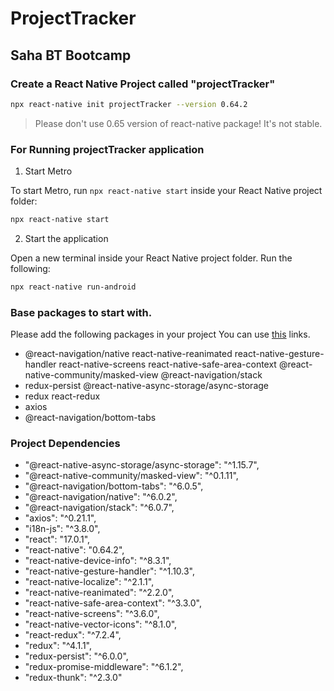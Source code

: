 # ProjectTracker 
## Saha BT Bootcamp

### Create a React Native Project called "projectTracker"
~~~bash
npx react-native init projectTracker --version 0.64.2
~~~
> Please don't use 0.65 version of react-native package! It's not stable.

### For Running projectTracker application
1. Start Metro

To start Metro, run `npx react-native start` inside your React Native project folder:
~~~bash
npx react-native start
~~~

2. Start the application

Open a new terminal inside your React Native project folder. Run the following:
~~~bash
npx react-native run-android
~~~
### Base packages to start with.
Please add the following packages in your project You can use [this](https://www.bigbinary.com/learn-react-native/initial-repo-configurations#base-packages-to-start-with) links.
* @react-navigation/native react-native-reanimated react-native-gesture-handler react-native-screens react-native-safe-area-context @react-native-community/masked-view @react-navigation/stack
* redux-persist @react-native-async-storage/async-storage
* redux react-redux
* axios
* @react-navigation/bottom-tabs
### Project Dependencies
* "@react-native-async-storage/async-storage": "^1.15.7",
* "@react-native-community/masked-view": "^0.1.11",
* "@react-navigation/bottom-tabs": "^6.0.5",
* "@react-navigation/native": "^6.0.2",
* "@react-navigation/stack": "^6.0.7",
* "axios": "^0.21.1",
* "i18n-js": "^3.8.0",
* "react": "17.0.1",
* "react-native": "0.64.2",
* "react-native-device-info": "^8.3.1",
* "react-native-gesture-handler": "^1.10.3",
* "react-native-localize": "^2.1.1",
* "react-native-reanimated": "^2.2.0",
* "react-native-safe-area-context": "^3.3.0",
* "react-native-screens": "^3.6.0",
* "react-native-vector-icons": "^8.1.0",
* "react-redux": "^7.2.4",
* "redux": "^4.1.1",
* "redux-persist": "^6.0.0",
* "redux-promise-middleware": "^6.1.2",
* "redux-thunk": "^2.3.0"
